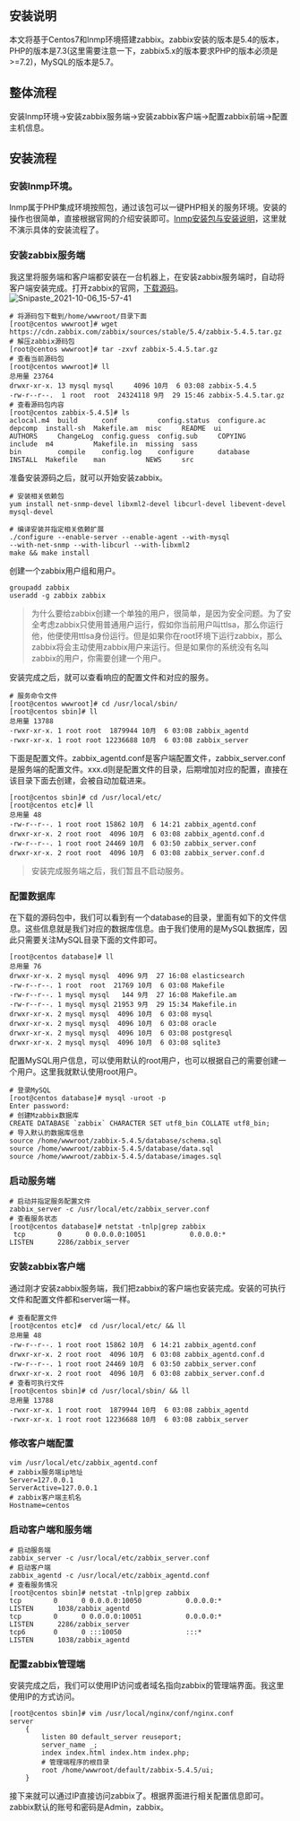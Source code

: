## 安装说明

本文将基于Centos7和lnmp环境搭建zabbix。zabbix安装的版本是5.4的版本，PHP的版本是7.3(这里需要注意一下，zabbix5.x的版本要求PHP的版本必须是>=7.2)，MySQL的版本是5.7。

## 整体流程

安装lnmp环境->安装zabbix服务端->安装zabbix客户端->配置zabbix前端->配置主机信息。

## 安装流程

### 安装lnmp环境。

lnmp属于PHP集成环境按照包，通过该包可以一键PHP相关的服务环境。安装的操作也很简单，直接根据官网的介绍安装即可。[lnmp安装包与安装说明](https://lnmp.org/download.html)，这里就不演示具体的安装流程了。

### 安装zabbix服务端

我这里将服务端和客户端都安装在一台机器上，在安装zabbix服务端时，自动将客户端安装完成。打开zabbix的官网，[下载源码](https://www.zabbix.com/cn/download_sources)。
![Snipaste_2021-10-06_15-57-41](https://gitee.com/bruce_qiq/picture/raw/master/2021-10-6/1633507094200-Snipaste_2021-10-06_15-57-41.png)
```shell
# 将源码包下载到/home/wwwroot/目录下面
[root@centos wwwroot]# wget https://cdn.zabbix.com/zabbix/sources/stable/5.4/zabbix-5.4.5.tar.gz 
# 解压zabbix源码包
[root@centos wwwroot]# tar -zxvf zabbix-5.4.5.tar.gz
# 查看当前源码包
[root@centos wwwroot]# ll
总用量 23764
drwxr-xr-x. 13 mysql mysql     4096 10月  6 03:08 zabbix-5.4.5
-rw-r--r--.  1 root  root  24324118 9月  29 15:46 zabbix-5.4.5.tar.gz
# 查看源码包内容
[root@centos zabbix-5.4.5]# ls
aclocal.m4  build      conf          config.status  configure.ac  depcomp  install-sh  Makefile.am  misc     README  ui
AUTHORS     ChangeLog  config.guess  config.sub     COPYING       include  m4          Makefile.in  missing  sass
bin         compile    config.log    configure      database      INSTALL  Makefile    man          NEWS     src
```
准备安装源码之后，就可以开始安装zabbix。
```shell
# 安装相关依赖包
yum install net-snmp-devel libxml2-devel libcurl-devel libevent-devel  mysql-devel
```
```shell
# 编译安装并指定相关依赖扩展
./configure --enable-server --enable-agent --with-mysql 
--with-net-snmp --with-libcurl --with-libxml2
make && make install
```
创建一个zabbix用户组和用户。
```shell
groupadd zabbix
useradd -g zabbix zabbix
```
> 为什么要给zabbix创建一个单独的用户，很简单，是因为安全问题。为了安全考虑zabbix只使用普通用户运行，假如你当前用户叫ttlsa，那么你运行他，他便使用ttlsa身份运行。但是如果你在root环境下运行zabbix，那么zabbix将会主动使用zabbix用户来运行。但是如果你的系统没有名叫zabbix的用户，你需要创建一个用户。

安装完成之后，就可以查看响应的配置文件和对应的服务。
```shell
# 服务命令文件
[root@centos wwwroot]# cd /usr/local/sbin/
[root@centos sbin]# ll
总用量 13788
-rwxr-xr-x. 1 root root  1879944 10月  6 03:08 zabbix_agentd
-rwxr-xr-x. 1 root root 12236688 10月  6 03:08 zabbix_server
```
下面是配置文件。zabbix_agentd.conf是客户端配置文件，zabbix_server.conf是服务端的配置文件。xxx.d则是配置文件的目录，后期增加对应的配置，直接在该目录下面去创建，会被自动加载进来。
```shell
[root@centos sbin]# cd /usr/local/etc/
[root@centos etc]# ll
总用量 48
-rw-r--r--. 1 root root 15862 10月  6 14:21 zabbix_agentd.conf
drwxr-xr-x. 2 root root  4096 10月  6 03:08 zabbix_agentd.conf.d
-rw-r--r--. 1 root root 24469 10月  6 03:50 zabbix_server.conf
drwxr-xr-x. 2 root root  4096 10月  6 03:08 zabbix_server.conf.d
```
> 安装完成服务端之后，我们暂且不启动服务。
### 配置数据库

在下载的源码包中，我们可以看到有一个database的目录，里面有如下的文件信息。这些信息就是我们对应的数据库信息。由于我们使用的是MySQL数据库，因此只需要关注MySQL目录下面的文件即可。
```shell
[root@centos database]# ll
总用量 76
drwxr-xr-x. 2 mysql mysql  4096 9月  27 16:08 elasticsearch
-rw-r--r--. 1 root  root  21769 10月  6 03:08 Makefile
-rw-r--r--. 1 mysql mysql   144 9月  27 16:08 Makefile.am
-rw-r--r--. 1 mysql mysql 21953 9月  29 15:34 Makefile.in
drwxr-xr-x. 2 mysql mysql  4096 10月  6 03:08 mysql
drwxr-xr-x. 2 mysql mysql  4096 10月  6 03:08 oracle
drwxr-xr-x. 2 mysql mysql  4096 10月  6 03:08 postgresql
drwxr-xr-x. 2 mysql mysql  4096 10月  6 03:08 sqlite3
```
配置MySQL用户信息，可以使用默认的root用户，也可以根据自己的需要创建一个用户。这里我就默认使用root用户。
```shell
# 登录MySQL
[root@centos database]# mysql -uroot -p
Enter password: 
# 创建Mzabbix数据库
CREATE DATABASE `zabbix` CHARACTER SET utf8_bin COLLATE utf8_bin;
# 导入默认的数据库信息
source /home/wwwroot/zabbix-5.4.5/database/schema.sql
source /home/wwwroot/zabbix-5.4.5/database/data.sql
source /home/wwwroot/zabbix-5.4.5/database/images.sql
```
### 启动服务端
```shell
# 启动并指定服务配置文件
zabbix_server -c /usr/local/etc/zabbix_server.conf
# 查看服务状态
[root@centos database]# netstat -tnlp|grep zabbix
 tcp        0      0 0.0.0.0:10051           0.0.0.0:*               LISTEN      2286/zabbix_server
```
### 安装zabbix客户端

通过刚才安装zabbix服务端，我们把zabbix的客户端也安装完成。安装的可执行文件和配置文件都和server端一样。
```shell
# 查看配置文件
[root@centos etc]#  cd /usr/local/etc/ && ll
总用量 48
-rw-r--r--. 1 root root 15862 10月  6 14:21 zabbix_agentd.conf
drwxr-xr-x. 2 root root  4096 10月  6 03:08 zabbix_agentd.conf.d
-rw-r--r--. 1 root root 24469 10月  6 03:50 zabbix_server.conf
drwxr-xr-x. 2 root root  4096 10月  6 03:08 zabbix_server.conf.d
# 查看可执行文件
[root@centos sbin]# cd /usr/local/sbin/ && ll
总用量 13788
-rwxr-xr-x. 1 root root  1879944 10月  6 03:08 zabbix_agentd
-rwxr-xr-x. 1 root root 12236688 10月  6 03:08 zabbix_server
```

### 修改客户端配置
```shell
vim /usr/local/etc/zabbix_agentd.conf
# zabbix服务端ip地址
Server=127.0.0.1
ServerActive=127.0.0.1
# zabbix客户端主机名
Hostname=centos
```
### 启动客户端和服务端
```shell
# 启动服务端
zabbix_server -c /usr/local/etc/zabbix_server.conf
# 启动客户端
zabbix_agentd -c /usr/local/etc/zabbix_agentd.conf
# 查看服务情况
[root@centos sbin]# netstat -tnlp|grep zabbix
tcp        0      0 0.0.0.0:10050           0.0.0.0:*               LISTEN      1038/zabbix_agentd  
tcp        0      0 0.0.0.0:10051           0.0.0.0:*               LISTEN      2286/zabbix_server  
tcp6       0      0 :::10050                :::*                    LISTEN      1038/zabbix_agentd  
```
### 配置zabbix管理端

安装完成之后，我们可以使用IP访问或者域名指向zabbix的管理端界面。我这里使用IP的方式访问。
```shell
[root@centos sbin]# vim /usr/local/nginx/conf/nginx.conf
server
    {
        listen 80 default_server reuseport;
        server_name _;
        index index.html index.htm index.php;
        # 管理端程序的根目录
        root /home/wwwroot/default/zabbix-5.4.5/ui;
    }
```
接下来就可以通过IP直接访问zabbix了。根据界面进行相关配置信息即可。zabbix默认的账号和密码是Admin，zabbix。

